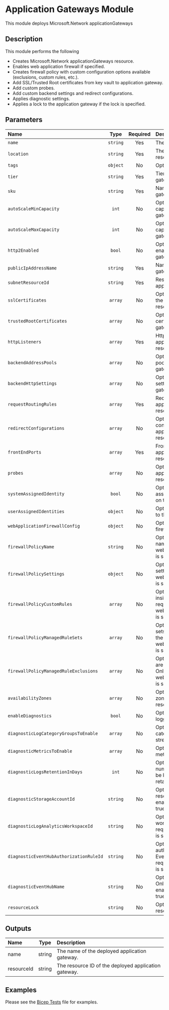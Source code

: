 # Application Gateways Module

This module deploys Microsoft.Network applicationGateways

## Description

This module performs the following

- Creates Microsoft.Network applicationGateways resource.
- Enables web application firewall if specified.
- Creates firewall policy with custom configuration options available (exclusions, custom rules, etc.).
- Add SSL/Trusted Root certificates from key vault to application gateway.
- Add custom probes.
- Add custom backend settings and redirect configurations.
- Applies diagnostic settings.
- Applies a lock to the application gateway if the lock is specified.

## Parameters

| Name                                    | Type     | Required | Description                                                                                                                |
| :-------------------------------------- | :------: | :------: | :------------------------------------------------------------------------------------------------------------------------- |
| `name`                                  | `string` | Yes      | The resource name.                                                                                                         |
| `location`                              | `string` | Yes      | The geo-location where the resource lives.                                                                                 |
| `tags`                                  | `object` | No       | Optional. Resource tags.                                                                                                   |
| `tier`                                  | `string` | Yes      | Tier of an application gateway.                                                                                            |
| `sku`                                   | `string` | Yes      | Name of an application gateway SKU.                                                                                        |
| `autoScaleMinCapacity`                  | `int`    | No       | Optional. Autoscale minimum capacity on application gateway resource.                                                      |
| `autoScaleMaxCapacity`                  | `int`    | No       | Optional. Autoscale maximum capacity on application gateway resource.                                                      |
| `http2Enabled`                          | `bool`   | No       | Optional. Whether HTTP2 is enabled on the application gateway resource.                                                    |
| `publicIpAddressName`                   | `string` | Yes      | Name of the application gateway public IP address.                                                                         |
| `subnetResourceId`                      | `string` | Yes      | Resource ID of the application gateway subnet.                                                                             |
| `sslCertificates`                       | `array`  | No       | Optional. SSL certificates of the application gateway resource.                                                            |
| `trustedRootCertificates`               | `array`  | No       | Optional. Trusted root certificates of the application gateway resource.                                                   |
| `httpListeners`                         | `array`  | Yes      | Http listeners of the application gateway resource.                                                                        |
| `backendAddressPools`                   | `array`  | No       | Optional. Backend address pool of the application gateway resource.                                                        |
| `backendHttpSettings`                   | `array`  | No       | Optional. Backend http settings of the application gateway resource.                                                       |
| `requestRoutingRules`                   | `array`  | Yes      | Request routing rules of the application gateway resource.                                                                 |
| `redirectConfigurations`                | `array`  | No       | Optional. Redirect configurations of the application gateway resource.                                                     |
| `frontEndPorts`                         | `array`  | Yes      | Frontend ports of the application gateway resource.                                                                        |
| `probes`                                | `array`  | No       | Optional. Probes of the application gateway resource.                                                                      |
| `systemAssignedIdentity`                | `bool`   | No       | Optional. Enables system assigned managed identity on the resource.                                                        |
| `userAssignedIdentities`                | `object` | No       | Optional. The ID(s) to assign to the resource.                                                                             |
| `webApplicationFirewallConfig`          | `object` | No       | Optional. Web application firewall configuration.                                                                          |
| `firewallPolicyName`                    | `string` | No       | Optional. Firewall policy name. Only required if webApplicationFirewallConfig is set.                                      |
| `firewallPolicySettings`                | `object` | No       | Optional. Firewall policy settings. Only required if webApplicationFirewallConfig is set.                                  |
| `firewallPolicyCustomRules`             | `array`  | No       | Optional. The custom rules inside the policy. Only required if webApplicationFirewallConfig is set.                        |
| `firewallPolicyManagedRuleSets`         | `array`  | No       | Optional. The managed rule sets that are associated with the policy. Only required if webApplicationFirewallConfig is set. |
| `firewallPolicyManagedRuleExclusions`   | `array`  | No       | Optional. The Exclusions that are applied on the policy. Only required if webApplicationFirewallConfig is set.             |
| `availabilityZones`                     | `array`  | No       | Optional. A list of availability zones denoting where the resource should be deployed.                                     |
| `enableDiagnostics`                     | `bool`   | No       | Optional. Enable diagnostic logging.                                                                                       |
| `diagnosticLogCategoryGroupsToEnable`   | `array`  | No       | Optional. The name of log category groups that will be streamed.                                                           |
| `diagnosticMetricsToEnable`             | `array`  | No       | Optional. The name of metrics that will be streamed.                                                                       |
| `diagnosticLogsRetentionInDays`         | `int`    | No       | Optional. Specifies the number of days that logs will be kept for; a value of 0 will retain data indefinitely.             |
| `diagnosticStorageAccountId`            | `string` | No       | Optional. Storage account resource id. Only required if enableDiagnostics is set to true.                                  |
| `diagnosticLogAnalyticsWorkspaceId`     | `string` | No       | Optional. Log analytics workspace resource id. Only required if enableDiagnostics is set to true.                          |
| `diagnosticEventHubAuthorizationRuleId` | `string` | No       | Optional. Event hub authorization rule for the Event Hubs namespace. Only required if enableDiagnostics is set to true.    |
| `diagnosticEventHubName`                | `string` | No       | Optional. Event hub name. Only required if enableDiagnostics is set to true.                                               |
| `resourceLock`                          | `string` | No       | Optional. Specify the type of resource lock.                                                                               |

## Outputs

| Name       | Type   | Description                                          |
| :--------- | :----: | :--------------------------------------------------- |
| name       | string | The name of the deployed application gateway.        |
| resourceId | string | The resource ID of the deployed application gateway. |

## Examples

Please see the [Bicep Tests](test/main.test.bicep) file for examples.